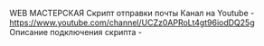WEB МАСТЕРСКАЯ
Скрипт отправки почты
Канал на Youtube - https://www.youtube.com/channel/UCZz0APRoLt4gt96iodDQ25g
Описание подключения скрипта - 